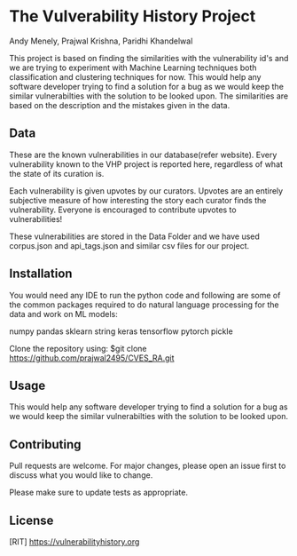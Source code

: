 # The Vulverability History Project
Andy Menely, Prajwal Krishna, Paridhi Khandelwal

This project is based on finding the similarities with the vulnerability id's and we are trying to experiment with Machine Learning techniques both classification and clustering techniques for now. This would help any software developer trying to find a solution for a bug as we would keep the similar vulnerabilties with the solution to be looked upon. The similarities are based on the description and the mistakes given in the data. 

## Data
These are the known vulnerabilities in our database(refer website). Every vulnerability known to the VHP project is reported here, regardless of what the state of its curation is.

Each vulnerability is given upvotes  by our curators. Upvotes are an entirely subjective measure of how interesting the story each curator finds the vulnerability. Everyone is encouraged to contribute upvotes to vulnerabilities! 

These vulnerabilities are stored in the Data Folder and we have used corpus.json and api_tags.json and similar csv files for our project.

## Installation
You would need any IDE to run the python code and following are some of the common packages required to do natural language processing for the data and work on ML models:

numpy
pandas
sklearn
string
keras
tensorflow
pytorch
pickle

Clone the repository using:
$git clone https://github.com/prajwal2495/CVES_RA.git


## Usage
This would help any software developer trying to find a solution for a bug as we would keep the similar vulnerabilties with the solution to be looked upon. 

## Contributing
Pull requests are welcome. For major changes, please open an issue first to discuss what you would like to change.

Please make sure to update tests as appropriate.

## License
[RIT] https://vulnerabilityhistory.org
